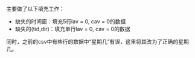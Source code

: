 主要做了以下填充工作：

- 缺失的时间窗：填充5行lav = 0, cav = 0的数据
- 缺失的(tid,dir)：填充单行lav = 0, cav = 0的数据

同时，之前的csv中有些行的数据中“星期几”有误，这里将其改为了正确的星期几。